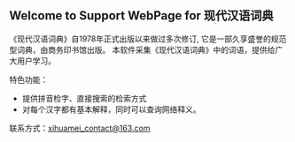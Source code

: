 ## Welcome to Support WebPage for 现代汉语词典

《现代汉语词典》自1978年正式出版以来做过多次修订,  它是一部久享盛誉的规范型词典，由商务印书馆出版。
本软件采集《现代汉语词典》中的词语，提供给广大用户学习。

特色功能：
- 提供拼音检字、直接搜索的检索方式
- 对每个汉字都有基本解释，同时可以查询网络释义。

联系方式：xihuamei_contact@163.com

